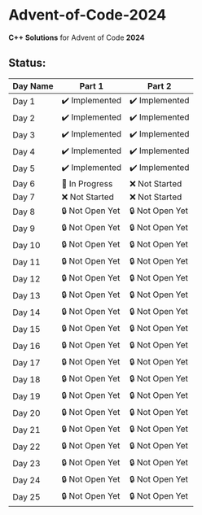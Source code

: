 # Advent-of-Code-2024
**C++ Solutions** for Advent of Code **2024**

## Status:

| **Day Name**           | **Part 1**       | **Part 2**       |
|------------------------|------------------|------------------|
| Day 1                  | ✔️ Implemented   | ✔️ Implemented   |
| Day 2                  | ✔️ Implemented   | ✔️ Implemented   |
| Day 3                  | ✔️ Implemented   | ✔️ Implemented   |
| Day 4                  | ✔️ Implemented   | ✔️ Implemented   |
| Day 5                  | ✔️ Implemented   | ✔️ Implemented   |
| Day 6                  | 🔄 In Progress   | ❌ Not Started   |
| Day 7                  | ❌ Not Started    | ❌ Not Started   |
| Day 8                  | 🔒 Not Open Yet  | 🔒 Not Open Yet  |
| Day 9                  | 🔒 Not Open Yet  | 🔒 Not Open Yet  |
| Day 10                 | 🔒 Not Open Yet  | 🔒 Not Open Yet  |
| Day 11                 | 🔒 Not Open Yet  | 🔒 Not Open Yet  |
| Day 12                 | 🔒 Not Open Yet  | 🔒 Not Open Yet  |
| Day 13                 | 🔒 Not Open Yet  | 🔒 Not Open Yet  |
| Day 14                 | 🔒 Not Open Yet  | 🔒 Not Open Yet  |
| Day 15                 | 🔒 Not Open Yet  | 🔒 Not Open Yet  |
| Day 16                 | 🔒 Not Open Yet  | 🔒 Not Open Yet  |
| Day 17                 | 🔒 Not Open Yet  | 🔒 Not Open Yet  |
| Day 18                 | 🔒 Not Open Yet  | 🔒 Not Open Yet  |
| Day 19                 | 🔒 Not Open Yet  | 🔒 Not Open Yet  |
| Day 20                 | 🔒 Not Open Yet  | 🔒 Not Open Yet  |
| Day 21                 | 🔒 Not Open Yet  | 🔒 Not Open Yet  |
| Day 22                 | 🔒 Not Open Yet  | 🔒 Not Open Yet  |
| Day 23                 | 🔒 Not Open Yet  | 🔒 Not Open Yet  |
| Day 24                 | 🔒 Not Open Yet  | 🔒 Not Open Yet  |
| Day 25                 | 🔒 Not Open Yet  | 🔒 Not Open Yet  |

